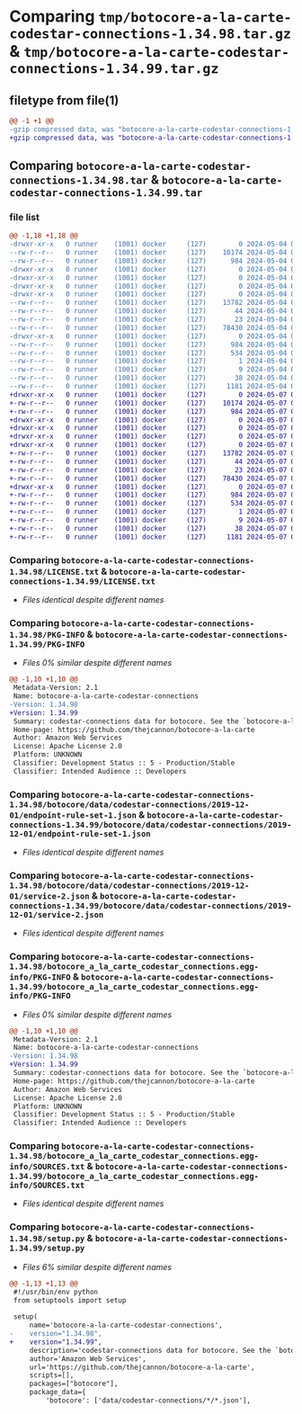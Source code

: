 # Comparing `tmp/botocore-a-la-carte-codestar-connections-1.34.98.tar.gz` & `tmp/botocore-a-la-carte-codestar-connections-1.34.99.tar.gz`

## filetype from file(1)

```diff
@@ -1 +1 @@
-gzip compressed data, was "botocore-a-la-carte-codestar-connections-1.34.98.tar", last modified: Sat May  4 01:01:16 2024, max compression
+gzip compressed data, was "botocore-a-la-carte-codestar-connections-1.34.99.tar", last modified: Tue May  7 01:02:18 2024, max compression
```

## Comparing `botocore-a-la-carte-codestar-connections-1.34.98.tar` & `botocore-a-la-carte-codestar-connections-1.34.99.tar`

### file list

```diff
@@ -1,18 +1,18 @@
-drwxr-xr-x   0 runner    (1001) docker     (127)        0 2024-05-04 01:01:16.374051 botocore-a-la-carte-codestar-connections-1.34.98/
--rw-r--r--   0 runner    (1001) docker     (127)    10174 2024-05-04 01:01:16.000000 botocore-a-la-carte-codestar-connections-1.34.98/LICENSE.txt
--rw-r--r--   0 runner    (1001) docker     (127)      984 2024-05-04 01:01:16.374051 botocore-a-la-carte-codestar-connections-1.34.98/PKG-INFO
-drwxr-xr-x   0 runner    (1001) docker     (127)        0 2024-05-04 01:01:16.374051 botocore-a-la-carte-codestar-connections-1.34.98/botocore/
-drwxr-xr-x   0 runner    (1001) docker     (127)        0 2024-05-04 01:01:16.374051 botocore-a-la-carte-codestar-connections-1.34.98/botocore/data/
-drwxr-xr-x   0 runner    (1001) docker     (127)        0 2024-05-04 01:01:16.374051 botocore-a-la-carte-codestar-connections-1.34.98/botocore/data/codestar-connections/
-drwxr-xr-x   0 runner    (1001) docker     (127)        0 2024-05-04 01:01:16.374051 botocore-a-la-carte-codestar-connections-1.34.98/botocore/data/codestar-connections/2019-12-01/
--rw-r--r--   0 runner    (1001) docker     (127)    13782 2024-05-04 01:01:11.000000 botocore-a-la-carte-codestar-connections-1.34.98/botocore/data/codestar-connections/2019-12-01/endpoint-rule-set-1.json
--rw-r--r--   0 runner    (1001) docker     (127)       44 2024-05-04 01:01:11.000000 botocore-a-la-carte-codestar-connections-1.34.98/botocore/data/codestar-connections/2019-12-01/examples-1.json
--rw-r--r--   0 runner    (1001) docker     (127)       23 2024-05-04 01:01:11.000000 botocore-a-la-carte-codestar-connections-1.34.98/botocore/data/codestar-connections/2019-12-01/paginators-1.json
--rw-r--r--   0 runner    (1001) docker     (127)    78430 2024-05-04 01:01:11.000000 botocore-a-la-carte-codestar-connections-1.34.98/botocore/data/codestar-connections/2019-12-01/service-2.json
-drwxr-xr-x   0 runner    (1001) docker     (127)        0 2024-05-04 01:01:16.374051 botocore-a-la-carte-codestar-connections-1.34.98/botocore_a_la_carte_codestar_connections.egg-info/
--rw-r--r--   0 runner    (1001) docker     (127)      984 2024-05-04 01:01:16.000000 botocore-a-la-carte-codestar-connections-1.34.98/botocore_a_la_carte_codestar_connections.egg-info/PKG-INFO
--rw-r--r--   0 runner    (1001) docker     (127)      534 2024-05-04 01:01:16.000000 botocore-a-la-carte-codestar-connections-1.34.98/botocore_a_la_carte_codestar_connections.egg-info/SOURCES.txt
--rw-r--r--   0 runner    (1001) docker     (127)        1 2024-05-04 01:01:16.000000 botocore-a-la-carte-codestar-connections-1.34.98/botocore_a_la_carte_codestar_connections.egg-info/dependency_links.txt
--rw-r--r--   0 runner    (1001) docker     (127)        9 2024-05-04 01:01:16.000000 botocore-a-la-carte-codestar-connections-1.34.98/botocore_a_la_carte_codestar_connections.egg-info/top_level.txt
--rw-r--r--   0 runner    (1001) docker     (127)       38 2024-05-04 01:01:16.374051 botocore-a-la-carte-codestar-connections-1.34.98/setup.cfg
--rw-r--r--   0 runner    (1001) docker     (127)     1181 2024-05-04 01:01:16.000000 botocore-a-la-carte-codestar-connections-1.34.98/setup.py
+drwxr-xr-x   0 runner    (1001) docker     (127)        0 2024-05-07 01:02:18.460087 botocore-a-la-carte-codestar-connections-1.34.99/
+-rw-r--r--   0 runner    (1001) docker     (127)    10174 2024-05-07 01:02:18.000000 botocore-a-la-carte-codestar-connections-1.34.99/LICENSE.txt
+-rw-r--r--   0 runner    (1001) docker     (127)      984 2024-05-07 01:02:18.460087 botocore-a-la-carte-codestar-connections-1.34.99/PKG-INFO
+drwxr-xr-x   0 runner    (1001) docker     (127)        0 2024-05-07 01:02:18.460087 botocore-a-la-carte-codestar-connections-1.34.99/botocore/
+drwxr-xr-x   0 runner    (1001) docker     (127)        0 2024-05-07 01:02:18.460087 botocore-a-la-carte-codestar-connections-1.34.99/botocore/data/
+drwxr-xr-x   0 runner    (1001) docker     (127)        0 2024-05-07 01:02:18.460087 botocore-a-la-carte-codestar-connections-1.34.99/botocore/data/codestar-connections/
+drwxr-xr-x   0 runner    (1001) docker     (127)        0 2024-05-07 01:02:18.460087 botocore-a-la-carte-codestar-connections-1.34.99/botocore/data/codestar-connections/2019-12-01/
+-rw-r--r--   0 runner    (1001) docker     (127)    13782 2024-05-07 01:02:10.000000 botocore-a-la-carte-codestar-connections-1.34.99/botocore/data/codestar-connections/2019-12-01/endpoint-rule-set-1.json
+-rw-r--r--   0 runner    (1001) docker     (127)       44 2024-05-07 01:02:10.000000 botocore-a-la-carte-codestar-connections-1.34.99/botocore/data/codestar-connections/2019-12-01/examples-1.json
+-rw-r--r--   0 runner    (1001) docker     (127)       23 2024-05-07 01:02:10.000000 botocore-a-la-carte-codestar-connections-1.34.99/botocore/data/codestar-connections/2019-12-01/paginators-1.json
+-rw-r--r--   0 runner    (1001) docker     (127)    78430 2024-05-07 01:02:10.000000 botocore-a-la-carte-codestar-connections-1.34.99/botocore/data/codestar-connections/2019-12-01/service-2.json
+drwxr-xr-x   0 runner    (1001) docker     (127)        0 2024-05-07 01:02:18.460087 botocore-a-la-carte-codestar-connections-1.34.99/botocore_a_la_carte_codestar_connections.egg-info/
+-rw-r--r--   0 runner    (1001) docker     (127)      984 2024-05-07 01:02:18.000000 botocore-a-la-carte-codestar-connections-1.34.99/botocore_a_la_carte_codestar_connections.egg-info/PKG-INFO
+-rw-r--r--   0 runner    (1001) docker     (127)      534 2024-05-07 01:02:18.000000 botocore-a-la-carte-codestar-connections-1.34.99/botocore_a_la_carte_codestar_connections.egg-info/SOURCES.txt
+-rw-r--r--   0 runner    (1001) docker     (127)        1 2024-05-07 01:02:18.000000 botocore-a-la-carte-codestar-connections-1.34.99/botocore_a_la_carte_codestar_connections.egg-info/dependency_links.txt
+-rw-r--r--   0 runner    (1001) docker     (127)        9 2024-05-07 01:02:18.000000 botocore-a-la-carte-codestar-connections-1.34.99/botocore_a_la_carte_codestar_connections.egg-info/top_level.txt
+-rw-r--r--   0 runner    (1001) docker     (127)       38 2024-05-07 01:02:18.460087 botocore-a-la-carte-codestar-connections-1.34.99/setup.cfg
+-rw-r--r--   0 runner    (1001) docker     (127)     1181 2024-05-07 01:02:18.000000 botocore-a-la-carte-codestar-connections-1.34.99/setup.py
```

### Comparing `botocore-a-la-carte-codestar-connections-1.34.98/LICENSE.txt` & `botocore-a-la-carte-codestar-connections-1.34.99/LICENSE.txt`

 * *Files identical despite different names*

### Comparing `botocore-a-la-carte-codestar-connections-1.34.98/PKG-INFO` & `botocore-a-la-carte-codestar-connections-1.34.99/PKG-INFO`

 * *Files 0% similar despite different names*

```diff
@@ -1,10 +1,10 @@
 Metadata-Version: 2.1
 Name: botocore-a-la-carte-codestar-connections
-Version: 1.34.98
+Version: 1.34.99
 Summary: codestar-connections data for botocore. See the `botocore-a-la-carte` package for more info.
 Home-page: https://github.com/thejcannon/botocore-a-la-carte
 Author: Amazon Web Services
 License: Apache License 2.0
 Platform: UNKNOWN
 Classifier: Development Status :: 5 - Production/Stable
 Classifier: Intended Audience :: Developers
```

### Comparing `botocore-a-la-carte-codestar-connections-1.34.98/botocore/data/codestar-connections/2019-12-01/endpoint-rule-set-1.json` & `botocore-a-la-carte-codestar-connections-1.34.99/botocore/data/codestar-connections/2019-12-01/endpoint-rule-set-1.json`

 * *Files identical despite different names*

### Comparing `botocore-a-la-carte-codestar-connections-1.34.98/botocore/data/codestar-connections/2019-12-01/service-2.json` & `botocore-a-la-carte-codestar-connections-1.34.99/botocore/data/codestar-connections/2019-12-01/service-2.json`

 * *Files identical despite different names*

### Comparing `botocore-a-la-carte-codestar-connections-1.34.98/botocore_a_la_carte_codestar_connections.egg-info/PKG-INFO` & `botocore-a-la-carte-codestar-connections-1.34.99/botocore_a_la_carte_codestar_connections.egg-info/PKG-INFO`

 * *Files 0% similar despite different names*

```diff
@@ -1,10 +1,10 @@
 Metadata-Version: 2.1
 Name: botocore-a-la-carte-codestar-connections
-Version: 1.34.98
+Version: 1.34.99
 Summary: codestar-connections data for botocore. See the `botocore-a-la-carte` package for more info.
 Home-page: https://github.com/thejcannon/botocore-a-la-carte
 Author: Amazon Web Services
 License: Apache License 2.0
 Platform: UNKNOWN
 Classifier: Development Status :: 5 - Production/Stable
 Classifier: Intended Audience :: Developers
```

### Comparing `botocore-a-la-carte-codestar-connections-1.34.98/botocore_a_la_carte_codestar_connections.egg-info/SOURCES.txt` & `botocore-a-la-carte-codestar-connections-1.34.99/botocore_a_la_carte_codestar_connections.egg-info/SOURCES.txt`

 * *Files identical despite different names*

### Comparing `botocore-a-la-carte-codestar-connections-1.34.98/setup.py` & `botocore-a-la-carte-codestar-connections-1.34.99/setup.py`

 * *Files 6% similar despite different names*

```diff
@@ -1,13 +1,13 @@
 #!/usr/bin/env python
 from setuptools import setup
 
 setup(
     name='botocore-a-la-carte-codestar-connections',
-    version="1.34.98",
+    version="1.34.99",
     description='codestar-connections data for botocore. See the `botocore-a-la-carte` package for more info.',
     author='Amazon Web Services',
     url='https://github.com/thejcannon/botocore-a-la-carte',
     scripts=[],
     packages=["botocore"],
     package_data={
         'botocore': ['data/codestar-connections/*/*.json'],
```

